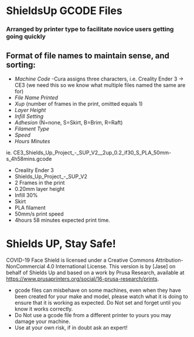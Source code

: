 # ShieldsUp GCODE Files
### Arranged by printer type to facilitate novice users getting going quickly

## Format of file names to maintain sense, and sorting:

* _Machine Code_ -Cura assigns three characters, i.e. Creality Ender 3 -> CE3 (we need this so we know what multiple files named the same are for)
* _File Name Printed_
* _Xup_ (number of frames in the print, omitted equals 1) 
* _Layer Height_
* _Infill Setting_
* _Adhesion_ (N=none, S=Skirt, B=Brim, R=Raft)
* _Filament Type_
* _Speed_
* _Hours Minutes_

ie. CE3_Shields_Up_Project_-_SUP_V2__2up_0.2_if30_S_PLA_50mm-s_4h58mins.gcode
* Creality Ender 3
* Shields_Up_Project_-_SUP_V2
* 2 Frames in the print
* 0.20mm layer height
* Infill 30%
* Skirt
* PLA filament
* 50mm/s print speed
* 4hours 58 minutes expected print time. 

# Shields UP, Stay Safe!

COVID-19 Face Shield is licensed under a Creative Commons Attribution-NonCommercial 4.0 International License. This version is by [Jase] on behalf of Shields Up and based on a work by Prusa Research, available at https://www.prusaprinters.org/social/16-prusa-research/prints.

* gcode files can misbehave on some machines, even when they have been created for your make and model, please watch what it is doing to ensure that it is working as expected. Do Not set and forget until you know it works correctly.
* Do Not use a gcode file from a different printer to yours you may damage your machine.
* Use at your own risk, if in doubt ask an expert!